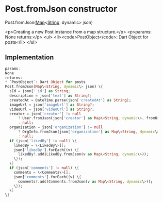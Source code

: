 


# Post.fromJson constructor







Post.fromJson([Map](https:api.flutter.dev/flutter/dart-core/Map-class.html)&lt;[String](https:api.flutter.dev/flutter/dart-core/String-class.html), dynamic\> json)


\<p\>Creating a new Post instance from a map structure.\</p\>
\<p\>params:
None
returns:\</p\>
\<ul\>
\<li\>\<code\>PostObject\</code\>: Dart Object for posts\</li\>
\</ul\>



## Implementation

```dart
params:
None
returns:
* `PostObject`: Dart Object for posts
Post.fromJson(Map\<String, dynamic\> json) \{
  sId = json['_id'] as String;
  description = json['text'] as String?;
  createdAt = DateTime.parse(json['createdAt'] as String);
  imageUrl = json['imageUrl'] as String?;
  videoUrl = json['videoUrl'] as String?;
  creator = json['creator'] != null
      ? User.fromJson(json['creator'] as Map\<String, dynamic\>, fromOrg: true)
      : null;
  organization = json['organization'] != null
      ? OrgInfo.fromJson(json['organization'] as Map\<String, dynamic\>)
      : null;
  if (json['likedBy'] != null) \{
    likedBy = \<LikedBy\>[];
    json['likedBy'].forEach((v) \{
      likedBy?.add(LikedBy.fromJson(v as Map\<String, dynamic\>));
    \});
  \}
  if (json['comments'] != null) \{
    comments = \<Comments\>[];
    json['comments'].forEach((v) \{
      comments?.add(Comments.fromJson(v as Map\<String, dynamic\>));
    \});
  \}
\}
```







